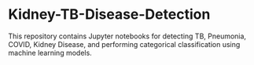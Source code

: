 # Kidney-TB-Disease-Detection
This repository contains Jupyter notebooks for detecting TB, Pneumonia, COVID, Kidney Disease, and performing categorical classification using machine learning models.
